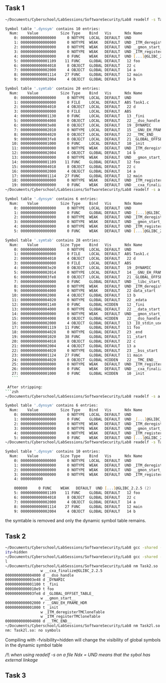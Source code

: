 
## Task 1 

```zsh
~/Documents/Cyberschool/LabSessions/SoftwareSecurity/Lab8 readelf -s Task1.so    
  
Symbol table '.dynsym' contains 10 entries:  
  Num:    Value          Size Type    Bind   Vis      Ndx Name  
    0: 0000000000000000     0 NOTYPE  LOCAL  DEFAULT  UND    
    1: 0000000000000000     0 NOTYPE  WEAK   DEFAULT  UND _ITM_deregisterT[...]  
    2: 0000000000000000     0 NOTYPE  WEAK   DEFAULT  UND __gmon_start__  
    3: 0000000000000000     0 NOTYPE  WEAK   DEFAULT  UND _ITM_registerTMC[...]  
    4: 0000000000000000     0 FUNC    WEAK   DEFAULT  UND [...]@GLIBC_2.2.5 (2)  
    5: 0000000000001109    11 FUNC    GLOBAL DEFAULT   12 foo  
    6: 0000000000004018     8 OBJECT  GLOBAL DEFAULT   22 c  
    7: 0000000000002000     4 OBJECT  GLOBAL DEFAULT   14 a  
    8: 0000000000001114    27 FUNC    GLOBAL DEFAULT   12 main  
    9: 0000000000002004     4 OBJECT  GLOBAL DEFAULT   14 b  
  
Symbol table '.symtab' contains 20 entries:  
  Num:    Value          Size Type    Bind   Vis      Ndx Name  
    0: 0000000000000000     0 NOTYPE  LOCAL  DEFAULT  UND    
    1: 0000000000000000     0 FILE    LOCAL  DEFAULT  ABS Task1.c  
    2: 0000000000004010     4 OBJECT  LOCAL  DEFAULT   22 d  
    3: 0000000000000000     0 FILE    LOCAL  DEFAULT  ABS    
    4: 0000000000001130     0 FUNC    LOCAL  DEFAULT   13 _fini  
    5: 0000000000004008     0 OBJECT  LOCAL  DEFAULT   22 __dso_handle  
    6: 0000000000003e08     0 OBJECT  LOCAL  DEFAULT   19 _DYNAMIC  
    7: 0000000000002010     0 NOTYPE  LOCAL  DEFAULT   15 __GNU_EH_FRAME_HDR  
    8: 0000000000004020     0 OBJECT  LOCAL  DEFAULT   22 __TMC_END__  
    9: 0000000000003fe8     0 OBJECT  LOCAL  DEFAULT   21 _GLOBAL_OFFSET_TABLE_  
   10: 0000000000001000     0 FUNC    LOCAL  DEFAULT   10 _init  
   11: 0000000000000000     0 NOTYPE  WEAK   DEFAULT  UND _ITM_deregisterT[...]  
   12: 0000000000002004     4 OBJECT  GLOBAL DEFAULT   14 b  
   13: 0000000000000000     0 NOTYPE  WEAK   DEFAULT  UND __gmon_start__  
   14: 0000000000001109    11 FUNC    GLOBAL DEFAULT   12 foo  
   15: 0000000000004018     8 OBJECT  GLOBAL DEFAULT   22 c  
   16: 0000000000002000     4 OBJECT  GLOBAL DEFAULT   14 a  
   17: 0000000000001114    27 FUNC    GLOBAL DEFAULT   12 main  
   18: 0000000000000000     0 NOTYPE  WEAK   DEFAULT  UND _ITM_registerTMC[...]  
   19: 0000000000000000     0 FUNC    WEAK   DEFAULT  UND __cxa_finalize@G[...]  
~/Documents/Cyberschool/LabSessions/SoftwareSecurity/Lab8 readelf -s a.out                   
  
Symbol table '.dynsym' contains 6 entries:  
  Num:    Value          Size Type    Bind   Vis      Ndx Name  
    0: 0000000000000000     0 NOTYPE  LOCAL  DEFAULT  UND    
    1: 0000000000000000     0 FUNC    GLOBAL DEFAULT  UND _[...]@GLIBC_2.34 (2)  
    2: 0000000000000000     0 NOTYPE  WEAK   DEFAULT  UND _ITM_deregisterT[...]  
    3: 0000000000000000     0 NOTYPE  WEAK   DEFAULT  UND __gmon_start__  
    4: 0000000000000000     0 NOTYPE  WEAK   DEFAULT  UND _ITM_registerTMC[...]  
    5: 0000000000000000     0 FUNC    WEAK   DEFAULT  UND [...]@GLIBC_2.2.5 (3)  
  
Symbol table '.symtab' contains 28 entries:  
  Num:    Value          Size Type    Bind   Vis      Ndx Name  
    0: 0000000000000000     0 NOTYPE  LOCAL  DEFAULT  UND    
    1: 0000000000000000     0 FILE    LOCAL  DEFAULT  ABS Task1.c  
    2: 0000000000004010     4 OBJECT  LOCAL  DEFAULT   22 d  
    3: 0000000000000000     0 FILE    LOCAL  DEFAULT  ABS    
    4: 0000000000003e20     0 OBJECT  LOCAL  DEFAULT   19 _DYNAMIC  
    5: 0000000000002014     0 NOTYPE  LOCAL  DEFAULT   14 __GNU_EH_FRAME_HDR  
    6: 0000000000003fe8     0 OBJECT  LOCAL  DEFAULT   21 _GLOBAL_OFFSET_TABLE_  
    7: 0000000000000000     0 FUNC    GLOBAL DEFAULT  UND __libc_start_mai[...]  
    8: 0000000000000000     0 NOTYPE  WEAK   DEFAULT  UND _ITM_deregisterT[...]  
    9: 0000000000004000     0 NOTYPE  WEAK   DEFAULT   22 data_start  
   10: 0000000000002008     4 OBJECT  GLOBAL DEFAULT   13 b  
   11: 0000000000004020     0 NOTYPE  GLOBAL DEFAULT   22 _edata  
   12: 0000000000001140     0 FUNC    GLOBAL HIDDEN    12 _fini  
   13: 0000000000004000     0 NOTYPE  GLOBAL DEFAULT   22 __data_start  
   14: 0000000000000000     0 NOTYPE  WEAK   DEFAULT  UND __gmon_start__  
   15: 0000000000004008     0 OBJECT  GLOBAL HIDDEN    22 __dso_handle  
   16: 0000000000002000     4 OBJECT  GLOBAL DEFAULT   13 _IO_stdin_used  
   17: 0000000000001119    11 FUNC    GLOBAL DEFAULT   11 foo  
   18: 0000000000004028     0 NOTYPE  GLOBAL DEFAULT   23 _end  
   19: 0000000000001020    38 FUNC    GLOBAL DEFAULT   11 _start  
   20: 0000000000004018     8 OBJECT  GLOBAL DEFAULT   22 c  
   21: 0000000000002004     4 OBJECT  GLOBAL DEFAULT   13 a  
   22: 0000000000004020     0 NOTYPE  GLOBAL DEFAULT   23 __bss_start  
   23: 0000000000001124    27 FUNC    GLOBAL DEFAULT   11 main  
   24: 0000000000004020     0 OBJECT  GLOBAL HIDDEN    22 __TMC_END__  
   25: 0000000000000000     0 NOTYPE  WEAK   DEFAULT  UND _ITM_registerTMC[...]  
   26: 0000000000000000     0 FUNC    WEAK   DEFAULT  UND __cxa_finalize@G[...]  
   27: 0000000000001000     0 FUNC    GLOBAL HIDDEN    10 _init
   ```

 After stripping:
```zsh
~/Documents/Cyberschool/LabSessions/SoftwareSecurity/Lab8 readelf -s a.out    
  
Symbol table '.dynsym' contains 6 entries:  
  Num:    Value          Size Type    Bind   Vis      Ndx Name  
    0: 0000000000000000     0 NOTYPE  LOCAL  DEFAULT  UND    
    1: 0000000000000000     0 FUNC    GLOBAL DEFAULT  UND _[...]@GLIBC_2.34 (2)  
    2: 0000000000000000     0 NOTYPE  WEAK   DEFAULT  UND _ITM_deregisterT[...]  
    3: 0000000000000000     0 NOTYPE  WEAK   DEFAULT  UND __gmon_start__  
    4: 0000000000000000     0 NOTYPE  WEAK   DEFAULT  UND _ITM_registerTMC[...]  
    5: 0000000000000000     0 FUNC    WEAK   DEFAULT  UND [...]@GLIBC_2.2.5 (3)  
~/Documents/Cyberschool/LabSessions/SoftwareSecurity/Lab8 readelf -s Task1.so    
  
Symbol table '.dynsym' contains 10 entries:  
  Num:    Value          Size Type    Bind   Vis      Ndx Name  
    0: 0000000000000000     0 NOTYPE  LOCAL  DEFAULT  UND    
    1: 0000000000000000     0 NOTYPE  WEAK   DEFAULT  UND _ITM_deregisterT[...]  
    2: 0000000000000000     0 NOTYPE  WEAK   DEFAULT  UND __gmon_start__  
    3: 0000000000000000     0 NOTYPE  WEAK   DEFAULT  UND _ITM_registerTMC[...]  
    4: 0000000000
    
    000000     0 FUNC    WEAK   DEFAULT  UND [...]@GLIBC_2.2.5 (2)  
    5: 0000000000001109    11 FUNC    GLOBAL DEFAULT   12 foo  
    6: 0000000000004018     8 OBJECT  GLOBAL DEFAULT   22 c  
    7: 0000000000002000     4 OBJECT  GLOBAL DEFAULT   14 a  
    8: 0000000000001114    27 FUNC    GLOBAL DEFAULT   12 main  
    9: 0000000000002004     4 OBJECT  GLOBAL DEFAULT   14 b

```

the symtable is removed and only the dynamic symbol table remains.

## Task 2

```zsh
~/Documents/Cyberschool/LabSessions/SoftwareSecurity/Lab8 gcc -shared -o Task2.so Task2.c -fPIC -fvisibil  
ity=hidden  
~/Documents/Cyberschool/LabSessions/SoftwareSecurity/Lab8 gcc -shared -o Task2l.so Task2.c -Wl,--strip-al  
l  
~/Documents/Cyberschool/LabSessions/SoftwareSecurity/Lab8 nm Task2.so    
                w __cxa_finalize@GLIBC_2.2.5  
0000000000004000 d __dso_handle  
0000000000003e48 d _DYNAMIC  
0000000000001100 t _fini  
00000000000010e9 t foo  
0000000000003fe8 d _GLOBAL_OFFSET_TABLE_  
                w __gmon_start__  
0000000000002000 r __GNU_EH_FRAME_HDR  
0000000000001000 t _init  
                w _ITM_deregisterTMCloneTable  
                w _ITM_registerTMCloneTable  
0000000000004008 d __TMC_END__  
~/Documents/Cyberschool/LabSessions/SoftwareSecurity/Lab8 nm Task2l.so  
nm: Task2l.so: no symbols
```

Compiling with -fvisibility=hidden will change the visibility of global symbols in the dynamic symbol table 

*/!\ when using readelf -s on a file Ndx = UND means that the sybol has external linkage*

## Task 3 
